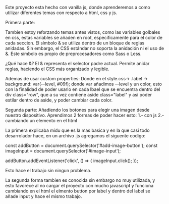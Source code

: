 Este proyecto esta hecho con vanilla js, donde aprenderemos a como utilizar diferentes temas con respecto a html, css y js.

Primera parte:

Tambien estoy reforzando temas antes vistos, como las variables golbales en css, estas variables se añaden en root, especificamente para el color de cada seccion.
El símbolo & se utiliza dentro de un bloque de reglas anidadas. Sin embargo, el CSS estándar no soporta la anidación ni el uso de &. Este símbolo es propio de preprocesadores como Sass o Less.

¿Qué hace &?
El & representa el selector padre actual.
Permite anidar reglas, haciendo el CSS más organizado y legible.

Ademas de usar custom properties:
Donde en el style.css-> .label -> background: var(--level, #09f); donde var añadimos --level y un color, esto con la finalidad de poder usarlo en cada lbael que se encuentra dentro del div class="row",
que a su vez contiene aside class="label" y asi poder estilar dentro de aside, y poder cambiar cada color.

Segunda parte:
Añadiendo los botones para elegir una imagen desde nuestro dispositivo.
Aprendimos 2 formas de poder hacer esto:
1.- con js
2.- cambiando un elemento en el html

La primera explicaba midu que es la mas basica y en la que casi todo desarrolador hace, en un archivo .js agregamos el siguente codigo:

const addButton = document.querySelector('#add-image-button');
const imageInput = document.querySelector('#image-input');

addButton.addEventListener('click', () => {
imageInput.click();
});

Esto hace el trabajo sin ningun problema.

La segunda forma tambien es conocida sin embargo no muy utilizada, y esto favorece al no cargar el proyecto con mucho javascript y funciona cambiando en el html el elmento button por label y dentro del label se añade input y hace el mismo trabajo.
